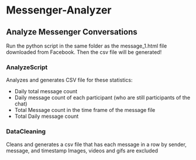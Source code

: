 # Messenger-Analyzer
## Analyze Messenger Conversations
Run the python script in the same folder as the message_1.html file downloaded from Facebook.
Then the csv file will be generated!

### AnalyzeScript
Analyzes and generates CSV file for these statistics:
- Daily total message count
- Daily message count of each participant (who are still participants of the chat)
- Total Message count in the time frame of the message file
- Total Daily message count

### DataCleaning
Cleans and generates a csv file that has each message in a row by sender, message, and timestamp
Images, videos and gifs are excluded
